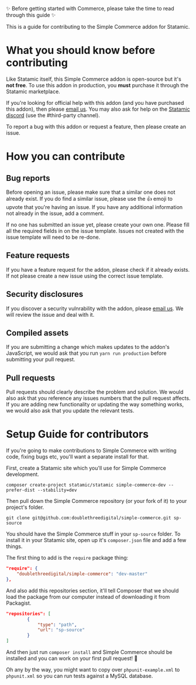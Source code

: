 ✨ Before getting started with Commerce, please take the time to read through this guide ✨

This is a guide for contributing to the Simple Commerce addon for Statamic.

# What you should know before contributing

Like Statamic itself, this Simple Commerce addon is open-source but it's **not free**. To use this addon in production, you **must** purchase it through the Statamic marketplace.

If you're looking for official help with this addon (and you have purchased this addon), then please [email us](mailto:hello@doublethree.digital). You may also ask for help on the [Statamic discord](https://statamic.com/disocrd) (use the #third-party channel).

To report a bug with this addon or request a feature, then please create an issue.

# How you can contribute

## Bug reports

Before opening an issue, please make sure that a similar one does not already exist. If you do find a similar issue, please use the 👍 emoji to upvote that you're having an issue. If you have any additional information not already in the issue, add a comment.

If no one has submitted an issue yet, please create your own one. Please fill all the required fields in on the issue template. Issues not created with the issue template will need to be re-done.

## Feature requests

If you have a feature request for the addon, please check if it already exists. If not please create a new issue using the correct issue template.

## Security disclosures

If you discover a security vulnrability with the addon, please [email us](mailto:duncan@doublethree.digital). We will review the issue and deal with it.

## Compiled assets

If you are submitting a change which makes updates to the addon's JavaScript, we would ask that you run `yarn run production` before submitting your pull request.

## Pull requests

Pull requests should clearly describe the problem and solution. We would also ask that you reference any issues numbers that the pull request affects. If you are adding new functionality or updating the way something works, we would also ask that you update the relevant tests.

# Setup Guide for contributors

If you're going to make contributions to Simple Commerce with writing code, fixing bugs etc, you'll want a separate install for that.

First, create a Statamic site which you'll use for Simple Commerce development.

```
composer create-project statamic/statamic simple-commerce-dev --prefer-dist --stability=dev
```

Then pull down the Simple Commerce repository (or your fork of it) to your project's folder.

```
git clone git@github.com:doublethreedigital/simple-commerce.git sp-source
```

You should have the Simple Commerce stuff in your `sp-source` folder. To install it in your Statamic site, open up it's `composer.json` file and add a few things.

The first thing to add is the `require` package thing:

```json
"require": {
	"doublethreedigital/simple-commerce": "dev-master"
},
```

And also add this repositories section, it'll tell Composer that we should load the package from our computer instead of downloading it from Packagist.

```json
"repositories": [
        {
            "type": "path",
            "url": "sp-source"
        }
]
```

And then just run `composer install` and Simple Commerce should be installed and you can work on your first pull request! 🥳

Oh any by the way, you might want to copy over `phpunit-example.xml` to `phpunit.xml` so you can run tests against a MySQL database.
